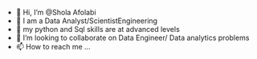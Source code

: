 - 👋 Hi, I’m @Shola Afolabi
- 👀 I am a Data Analyst/ScientistEngineering
- 🌱 my python and Sql skills are at advanced levels
- 💞️ I’m looking to collaborate on Data Engineer/ Data analytics problems
- 📫 How to reach me ...

<!---
@Shola is a ✨ special ✨ repository because its `README.md` (this file) appears on your GitHub profile.
You can click the Preview link to take a look at your changes.
--->
